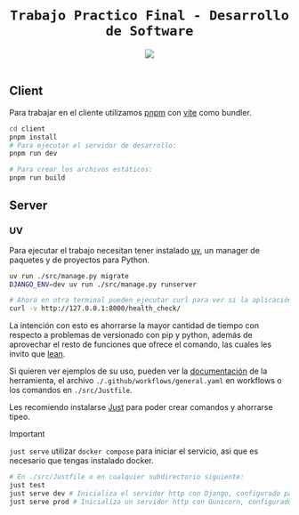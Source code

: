 <h1 align=center><code>Trabajo Practico Final - Desarrollo de Software</code></h1>
<div align=center>
    <a href=https://github.com/FRRe-DS/2024-02-TPI/actions/workflows/general.yaml>
        <img src=https://github.com/FRRe-DS/2024-02-TPI/actions/workflows/general.yaml/badge.svg>
    </a>
</div>
<br>

## Client
Para trabajar en el cliente utilizamos [pnpm](https://pnpm.io/) con [vite](https://vitejs.dev/) como bundler.
``` sh
cd client
pnpm install
# Para ejecutar el servidor de desarrollo:
pnpm run dev

# Para crear los archivos estáticos:
pnpm run build
```


## Server
### UV
Para ejecutar el trabajo necesitan tener instalado [uv](https://docs.astral.sh/uv/), un manager de paquetes y de proyectos para Python. 
``` sh
uv run ./src/manage.py migrate
DJANGO_ENV=dev uv run ./src/manage.py runserver

# Ahora en otra terminal pueden ejecutar curl para ver si la aplicación está funcionando.
curl -v http://127.0.0.1:8000/health_check/

```
La intención con esto es ahorrarse la mayor cantidad de tiempo con respecto a problemas de versionado con pip y python, además de aprovechar el resto de funciones que ofrece el comando, las cuales les invito que [lean](https://docs.astral.sh/uv/getting-started/).

Si quieren ver ejemplos de su uso, pueden ver la [documentación](https://docs.astral.sh/uv/getting-started/) de la herramienta, el archivo `./.github/workflows/general.yaml` en workflows o los comandos en `./src/Justfile`.

Les recomiendo instalarse [Just](https://github.com/casey/just) para poder crear comandos y ahorrarse tipeo.

> [!IMPORTANT]
> `just serve` utilizar `docker compose` para iniciar el servicio, asi que es necesario que tengas instalado docker.

``` sh
# En ./src/Justfile o en cualquier subdirectorio siguiente:
just test
just serve dev # Inicializa el servidor http con Django, configurado para desarrollo.
just serve prod # Inicializa un servidor http con Gunicorn, configurado para producción.
```
